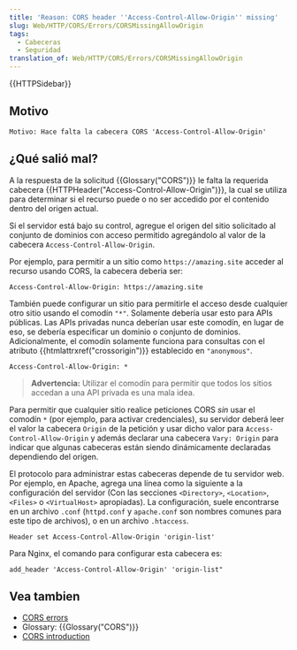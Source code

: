 ```yaml
---
title: 'Reason: CORS header ''Access-Control-Allow-Origin'' missing'
slug: Web/HTTP/CORS/Errors/CORSMissingAllowOrigin
tags:
  - Cabeceras
  - Seguridad
translation_of: Web/HTTP/CORS/Errors/CORSMissingAllowOrigin
---
```


{{HTTPSidebar}}

## Motivo

```
Motivo: Hace falta la cabecera CORS 'Access-Control-Allow-Origin'
```

## ¿Qué salió mal?

A la respuesta de la solicitud {{Glossary("CORS")}} le falta la requerida cabecera {{HTTPHeader("Access-Control-Allow-Origin")}}, la cual se utiliza para determinar si el recurso puede o no ser accedido por el contenido dentro del origen actual.

Si el servidor está bajo su control, agregue el origen del sitio solicitado al conjunto de dominios con acceso permitido agregándolo al valor de la cabecera `Access-Control-Allow-Origin`.

Por ejemplo, para permitir a un sitio como `https://amazing.site` acceder al recurso usando CORS, la cabecera deberia ser:

```
Access-Control-Allow-Origin: https://amazing.site
```

También puede configurar un sitio para permitirle el acceso desde cualquier otro sitio usando el comodín `"*"`. Solamente debería usar esto para APIs públicas. Las APIs privadas nunca deberían usar este comodín, en lugar de eso, se debería especificar un dominio o conjunto de dominios. Adicionalmente, el comodín solamente funciona para consultas con el atributo {{htmlattrxref("crossorigin")}} establecido en `"anonymous"`.

```
Access-Control-Allow-Origin: *
```

> **Advertencia:** Utilizar el comodín para permitir que todos los sitios accedan a una API privada es una mala idea.

Para permitir que cualquier sitio realice peticiones CORS _sin_ usar el comodín `*` (por ejemplo, para activar credenciales), su servidor deberá leer el valor la cabecera `Origin` de la petición y usar dicho valor para `Access-Control-Allow-Origin` y además declarar una cabecera `Vary: Origin` para indicar que algunas cabeceras están siendo dinámicamente declaradas dependiendo del origen.

El protocolo para administrar estas cabeceras depende de tu servidor web. Por ejemplo, en Apache, agrega una línea como la siguiente a la configuración del servidor (Con las secciones `<Directory>`, `<Location>`, `<Files>` o `<VirtualHost>` apropiadas). La configuración, suele encontrarse en un archivo `.conf` (`httpd.conf` y `apache.conf` son nombres comunes para este tipo de archivos), o en un archivo `.htaccess`.

```
Header set Access-Control-Allow-Origin 'origin-list'
```

Para Nginx, el comando para configurar esta cabecera es:

```
add_header 'Access-Control-Allow-Origin' 'origin-list"
```

## Vea tambien

- [CORS errors](/es/docs/Web/HTTP/CORS/Errors)
- Glossary: {{Glossary("CORS")}}
- [CORS introduction](/es/docs/Web/HTTP/CORS)
